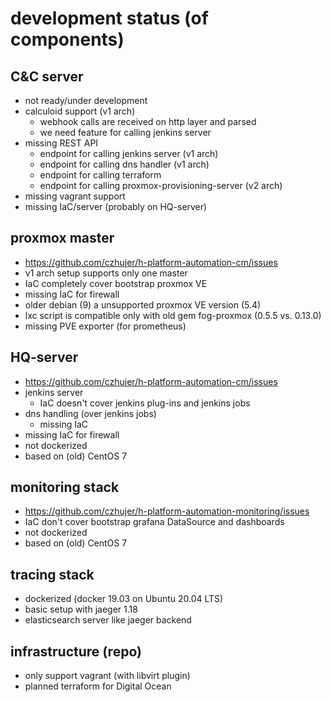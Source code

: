 # development status (of components)

## C&C server
  - not ready/under development
  - calculoid support (v1 arch)
    - webhook calls are received on http layer and parsed
    - we need feature for calling jenkins server
  - missing REST API
    - endpoint for calling jenkins server (v1 arch)
    - endpoint for calling dns handler (v1 arch)
    - endpoint for calling terraform
    - endpoint for calling proxmox-provisioning-server (v2 arch)
  - missing vagrant support
  - missing IaC/server (probably on HQ-server)

## proxmox master
  - https://github.com/czhujer/h-platform-automation-cm/issues
  - v1 arch setup supports only one master
  - IaC completely cover bootstrap proxmox VE
  - missing IaC for firewall
  - older debian (9) a unsupported proxmox VE version (5.4) 
  - lxc script is compatible only with old gem fog-proxmox (0.5.5 vs. 0.13.0)
  - missing PVE exporter (for prometheus)

## HQ-server
  - https://github.com/czhujer/h-platform-automation-cm/issues
  - jenkins server
    - IaC doesn't cover jenkins plug-ins and jenkins jobs
  - dns handling (over jenkins jobs)
    - missing IaC
  - missing IaC for firewall
  - not dockerized
  - based on (old) CentOS 7

## monitoring stack
  - https://github.com/czhujer/h-platform-automation-monitoring/issues
  - IaC don't cover bootstrap grafana DataSource and dashboards
  - not dockerized
  - based on (old) CentOS 7
## tracing stack
  - dockerized (docker 19.03 on Ubuntu 20.04 LTS)
  - basic setup with jaeger 1.18
  - elasticsearch server like jaeger backend
## infrastructure (repo)
  - only support vagrant (with libvirt plugin)
  - planned terraform for Digital Ocean
